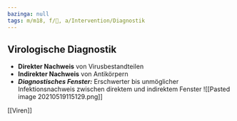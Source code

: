 ```yaml
---
bazinga: null
tags: m/m18, f/🦠, a/Intervention/Diagnostik
---
```

## Virologische Diagnostik
- **Direkter Nachweis** von Virusbestandteilen
- **Indirekter Nachweis** von Antikörpern
- ***Diagnostisches Fenster:*** Erschwerter bis unmöglicher Infektionsnachweis zwischen direktem und indirektem Fenster
![[Pasted image 20210519115129.png]]




[[Viren]]